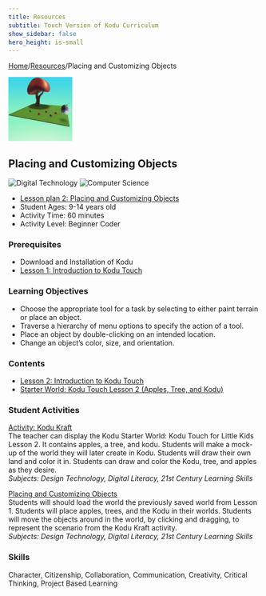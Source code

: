 ```yaml
---
title: Resources
subtitle: Touch Version of Kodu Curriculum 
show_sidebar: false
hero_height: is-small
---
```


[Home](..)/[Resources](.)/Placing and Customizing Objects

[![](placing_customizing_objects.png)](https://worlds.kodugamelab.com/world/ofYhiqIvt0acxxigAuULHQ==)

## Placing and Customizing Objects
![Digital Technology](dt.png) ![Computer Science](cs.png)

* [Lesson plan 2: Placing and Customizing Objects](Kodu_Touch_Primer_Lesson_2.pdf)
* Student Ages: 9-14 years old
* Activity Time: 60 minutes
* Activity Level: Beginner Coder

### Prerequisites 
* Download and Installation of Kodu
* [Lesson 1: Introduction to Kodu Touch](introduction_to_kodu_touch)

### Learning Objectives
* Choose the appropriate tool for a task by selecting to either paint terrain or place an object.
* Traverse a hierarchy of menu options to specify the action of a tool.
* Place an object by double-clicking on an intended location.
* Change an object’s color, size, and orientation.

### Contents
* [Lesson 2: Introduction to Kodu Touch](Kodu_Touch_Primer_Lesson_2.pdf#page=1)
* [Starter World: Kodu Touch Lesson 2 (Apples, Tree, and Kodu) ](https://worlds.kodugamelab.com/world/z1iDdhN3PkSfHiJlgExGCA==)

### Student Activities
[Activity: Kodu Kraft](Kodu_Touch_Primer_Lesson_2.pdf#page=1)<br>
The teacher can display the Kodu Starter World: Kodu Touch for Little Kids Lesson 2. It contains apples, a tree, and kodu. Students will make a mock-up of the world they will later create in Kodu. Students will draw their own land and color it in. Students can draw and color the Kodu, tree, and apples as they desire.<br>
*Subjects: Design Technology, Digital Literacy, 21st Century Learning Skills*

[Placing and Customizing Objects](Kodu_Touch_Primer_Lesson_2.pdf#page=1)<br>
Students will should load the world the previously saved world from Lesson 1. Students will place apples, trees, and the Kodu in their worlds. Students will move the objects around in the world, by clicking and dragging, to represent the scenario from the Kodu Kraft activity.<br>
*Subjects: Design Technology, Digital Literacy, 21st Century Learning Skills*

### Skills
Character,
Citizenship,
Collaboration,
Communication,
Creativity,
Critical Thinking,
Project Based Learning 




